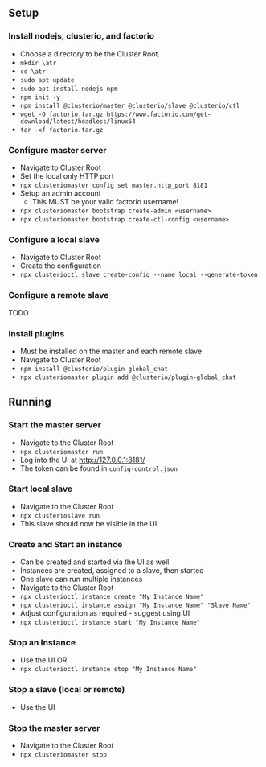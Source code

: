 ## Setup

### Install nodejs, clusterio, and factorio
  - Choose a directory to be the Cluster Root.
  - `mkdir \atr`
  - `cd \atr`
  - `sudo apt update`
  - `sudo apt install nodejs npm`
  - `npm init -y`
  - `npm install @clusterio/master @clusterio/slave @clusterio/ctl`
  - `wget -O factorio.tar.gz https://www.factorio.com/get-download/latest/headless/linux64`
  - `tar -xf factorio.tar.gz`

### Configure master server
  - Navigate to Cluster Root
  - Set the local only HTTP port
  - `npx clusteriomaster config set master.http_port 8181`
  - Setup an admin account
    - This MUST be your valid factorio username!
  - `npx clusteriomaster bootstrap create-admin <username>`
  - `npx clusteriomaster bootstrap create-ctl-config <username>`

### Configure a local slave
  - Navigate to Cluster Root
  - Create the configuration
  - `npx clusterioctl slave create-config --name local --generate-token`

### Configure a remote slave
TODO

### Install plugins
  - Must be installed on the master and each remote slave
  - Navigate to Cluster Root
  - `npm install @clusterio/plugin-global_chat`
  - `npx clusteriomaster plugin add @clusterio/plugin-global_chat`
  

## Running

### Start the master server
  - Navigate to the Cluster Root
  - `npx clusteriomaster run`
  - Log into the UI at http://127.0.0.1:8181/
  - The token can be found in `config-control.json`

### Start local slave
  - Navigate to the Cluster Root
  - `npx clusterioslave run`
  - This slave should now be visible in the UI

### Create and Start an instance
  - Can be created and started via the UI as well
  - Instances are created, assigned to a slave, then started
  - One slave can run multiple instances
  - Navigate to the Cluster Root
  - `npx clusterioctl instance create "My Instance Name"`
  - `npx clusterioctl instance assign "My Instance Name" "Slave Name"`
  - Adjust configuration as required - suggest using UI
  - `npx clusterioctl instance start "My Instance Name"`

### Stop an Instance
  - Use the UI OR
  - `npx clusterioctl instance stop "My Instance Name"`
 
### Stop a slave (local or remote)
  - Use the UI
  
### Stop the master server
  - Navigate to the Cluster Root
  - `npx clusteriomaster stop`